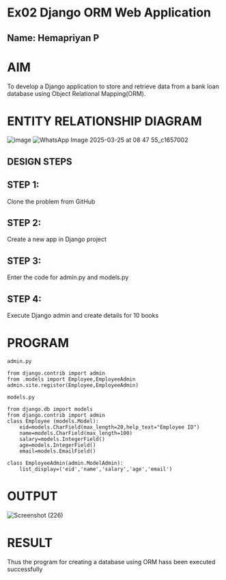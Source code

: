 # Ex02 Django ORM Web Application
## Name: Hemapriyan P
# AIM
To develop a Django application to store and retrieve data from a bank loan database using Object Relational Mapping(ORM).

# ENTITY RELATIONSHIP DIAGRAM
![image](https://github.com/user-attachments/assets/e39b80d8-daba-4d44-97a0-9974acad7e38)
![WhatsApp Image 2025-03-25 at 08 47 55_c1657002](https://github.com/user-attachments/assets/0394d65a-d5bf-40c5-8309-35c8343a567b)


## DESIGN STEPS
## STEP 1:
Clone the problem from GitHub

## STEP 2:
Create a new app in Django project

## STEP 3:
Enter the code for admin.py and models.py

## STEP 4:
Execute Django admin and create details for 10 books

# PROGRAM
```
admin.py

from django.contrib import admin
from .models import Employee,EmployeeAdmin
admin.site.register(Employee,EmployeeAdmin)

models.py

from django.db import models
from django.contrib import admin
class Employee (models.Model):
    eid=models.CharField(max_length=20,help_text="Employee ID")
    name=models.CharField(max_length=100)
    salary=models.IntegerField()
    age=models.IntegerField()
    email=models.EmailField()

class EmployeeAdmin(admin.ModelAdmin):
    list_display=('eid','name','salary','age','email')
```
# OUTPUT
![Screenshot (226)](https://github.com/user-attachments/assets/f7ef3a9d-d0f7-45b6-9bad-e518fc9dd00a)

# RESULT
Thus the program for creating a database using ORM hass been executed successfully
